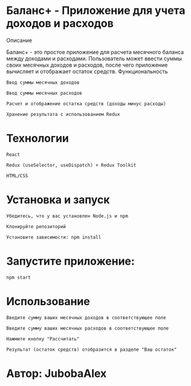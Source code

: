 # Баланс+ - Приложение для учета доходов и расходов
Описание

Баланс+ - это простое приложение для расчета месячного баланса между доходами и расходами. Пользователь может ввести суммы своих месячных доходов и расходов, после чего приложение вычисляет и отображает остаток средств.
Функциональность

    Ввод суммы месячных доходов

    Ввод суммы месячных расходов

    Расчет и отображение остатка средств (доходы минус расходы)

    Хранение результата с использованием Redux

# Технологии

    React

    Redux (useSelector, useDispatch) + Redux Toolkit

    HTML/CSS

# Установка и запуск

    Убедитесь, что у вас установлен Node.js и npm

    Клонируйте репозиторий

    Установите зависимости: npm install

# Запустите приложение:

    npm start

# Использование

    Введите сумму ваших месячных доходов в соответствующее поле

    Введите сумму ваших месячных расходов в соответствующее поле

    Нажмите кнопку "Рассчитать"

    Результат (остаток средств) отобразится в разделе "Ваш остаток"
    
# Автор: JubobaAlex